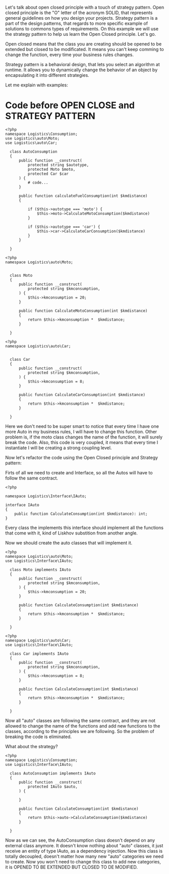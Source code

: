 Let's talk about open closed principle with a touch of strategy pattern.
Open closed principle is the "O" letter of the acronym SOLID, that represents general guidelines on how you design your projects.
Strategy pattern is a part of the design patterns, that regards to more specific example of solutions to commons types of requirements.
On this example we will use the strategy pattern to help us learn the Open Closed principle.
Let's go.

Open closed means that the class you are creating should be opened to be extended but closed to be modificated.
It means you can't keep comming to change the function, every time your business rules changes.

Strategy pattern is a behavioral design, that lets you select an algorithm at runtime. 
It allows you to dynamically change the behavior of an object by encapsulating it into different strategies.

Let me explain with examples:
# Code before OPEN CLOSE and STRATEGY PATTERN
```
<?php 
namespace Logistics\Consumption;
use Logistics\auto\Moto;
use Logistics\auto\Car;

  class AutoConsumption
  {
      public function __construct(
          protected string $autotype,
          protected Moto $moto,
          protected Car $car
      ) {
          # code...
      }
  
      public function calculateFuelConsumption(int $kmdistance)
      {
  
          if ($this->autotype === 'moto') {
              $this->moto->CalculateMotoConsumption($kmdistance)
          }
  
          if ($this->autotype === 'car') {
              $this->car->CalculateCarConsumption($kmdistance)
          }
      }
  
  }
```

```
<?php 
namespace Logistics\auto\Moto;


  class Moto
  {
      public function __construct(
          protected string $kmconsumption,
      ) {
          $this->kmconsumption = 20;
      }
  
      public function CalculateMotoConsumption(int $kmdistance)
      {
          return $this->kmconsumption *  $kmdistance;
      }
  
  }
```

```
<?php 
namespace Logistics\auto\Car;


  class Car
  {
      public function __construct(
          protected string $kmconsumption,
      ) {
          $this->kmconsumption = 8;
      }
  
      public function CalculateCarConsumption(int $kmdistance)
      {
          return $this->kmconsumption *  $kmdistance;
      }
  
  }
```

Here we don't need to be super smart to notice that every time I have one more Auto in my business rules, I will have to change this function.
Other problem is, if the moto class changes the name of the function, it will surely break the code.
Also, this code is very coupled, it means that every time I instantiate I will be creating a strong coupling level.

Now let's refactor the code using the Open Closed principle and Strategy pattern:

Firts of all we need to create and Interface, so all the Autos will have to follow the same contract.

```
<?php

namespace Logistics\Interface\IAuto;

interface IAuto
{
    public function CalculateConsumption(int $kmdistance): int;
}
```

Every class the implements this interface should implement all the functions that come with it, kind of Liskhov substition from another angle.

Now we should create the auto classes that will implement it.

```
<?php 
namespace Logistics\auto\Moto;
use Logistics\Interface\IAuto;

  class Moto implements IAuto
  {
      public function __construct(
          protected string $kmconsumption,
      ) {
          $this->kmconsumption = 20;
      }
  
      public function CalculateConsumption(int $kmdistance)
      {
          return $this->kmconsumption *  $kmdistance;
      }
  
  }
```

```
<?php 
namespace Logistics\auto\Car;
use Logistics\Interface\IAuto;

  class Car implements IAuto
  {
      public function __construct(
          protected string $kmconsumption,
      ) {
          $this->kmconsumption = 8;
      }
  
      public function CalculateConsumption(int $kmdistance)
      {
          return $this->kmconsumption *  $kmdistance;
      }
  
  }
```
Now all "auto" classes are following the same contract, and they are not allowed to change the name of the functions and add new functions to the classes, according to the principles we are following.
So the problem of breaking the code is eliminated.

What about the strategy?

```
<?php 
namespace Logistics\Consumption;
use Logistics\Interface\IAuto;

  class AutoConsumption implements IAuto
  {
      public function __construct(
          protected IAuto $auto,
      ) {

      }
  
      public function CalculateConsumption(int $kmdistance)
      {
          return $this->auto->CalculateConsumption($kmdistance)
      }
  
  }
```
Now as we can see, the AutoConsumption class doesn't depend on any external class anymore. It doesn't know nothing about "auto" classes, it just receive an entity of type IAuto, as a dependency injection.
Now this class is totally decoupled, doesn't matter how many new "auto" categories we need to create.
Now you won't need to change this class to add new categories, it is OPENED TO BE EXTENDED BUT CLOSED TO DE MODIFIED.
